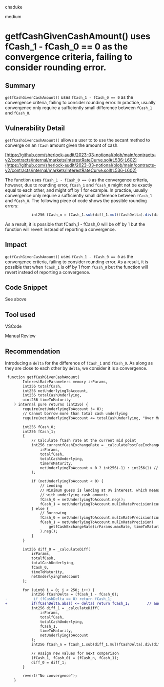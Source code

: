 chaduke

medium

# getfCashGivenCashAmount() uses fCash_1 - fCash_0 == 0 as the convergence criteria, failing to consider rounding error.

## Summary
``getfCashGivenCashAmount()`` uses ``fCash_1 - fCash_0 == 0`` as the convergence criteria, failing to consider rounding error.  In practice, usually convergence only require a sufficiently small difference between ``fCash_1`` and ``fCash_0``.  


## Vulnerability Detail
``getfCashGivenCashAmount()``  allows a user to to use the secant method to converge on an ``fCash`` amount given the amount of cash.

[https://github.com/sherlock-audit/2023-03-notional/blob/main/contracts-v2/contracts/internal/markets/InterestRateCurve.sol#L536-L602](https://github.com/sherlock-audit/2023-03-notional/blob/main/contracts-v2/contracts/internal/markets/InterestRateCurve.sol#L536-L602)

 
The function  uses ``fCash_1 - fCash_0 == 0`` as the convergence criteria, however, due to rounding error, ``fCash_1`` and ``fCash_0`` might not be exactly equal to each other, and might off by 1 for example. In practice, usually convergence only require a sufficiently small difference between ``fCash_1`` and ``fCash_0``.  The following piece of code shows the possible rounding errors:

```javascript
            int256 fCash_n = fCash_1.sub(diff_1.mul(fCashDelta).div(diff_1.sub(diff_0)));
```

As a result, it is possible that fCash_1 - fCash_0 will be off by 1 but the function will revert instead of reporting a convergence. 


## Impact
``getfCashGivenCashAmount()`` uses ``fCash_1 - fCash_0 == 0`` as the convergence criteria, failing to consider rounding error.  As a result, 
 it is possible that when ``fCash_1`` is off by 1 from ``fCash_0`` but the function will revert instead of reporting a convergence.

## Code Snippet
See above

## Tool used
VSCode

Manual Review

## Recommendation
Introducing a ``delta`` for the difference of ``fCash_1`` and ``fCash_0``. As along as they are close to each other by ``delta``, we consider it is a convergence.

```diff
 function getfCashGivenCashAmount(
        InterestRateParameters memory irParams,
        int256 totalfCash,
        int256 netUnderlyingToAccount,
        int256 totalCashUnderlying,
        uint256 timeToMaturity
    ) internal pure returns (int256) {
        require(netUnderlyingToAccount != 0);
        // Cannot borrow more than total cash underlying
        require(netUnderlyingToAccount <= totalCashUnderlying, "Over Market Limit");

        int256 fCash_0;
        int256 fCash_1;
        {
            // Calculate fCash rate at the current mid point
            int256 currentfCashExchangeRate = _calculatePostFeeExchangeRate(
                irParams,
                totalfCash,
                totalCashUnderlying,
                timeToMaturity,
                netUnderlyingToAccount > 0 ? int256(-1) : int256(1) // set this such that we get the correct fee direction
            );

            if (netUnderlyingToAccount < 0) {
                // Lending
                // Minimum guess is lending at 0% interest, which means receiving fCash 1-1
                // with underlying cash amounts
                fCash_0 = netUnderlyingToAccount.neg();
                fCash_1 = netUnderlyingToAccount.mulInRatePrecision(currentfCashExchangeRate).neg();
            } else {
                // Borrowing
                fCash_0 = netUnderlyingToAccount.mulInRatePrecision(currentfCashExchangeRate).neg();
                fCash_1 = netUnderlyingToAccount.mulInRatePrecision(
                    getfCashExchangeRate(irParams.maxRate, timeToMaturity)
                ).neg();
            }
        }

        int256 diff_0 = _calculateDiff(
            irParams,
            totalfCash,
            totalCashUnderlying,
            fCash_0,
            timeToMaturity,
            netUnderlyingToAccount
        );

        for (uint8 i = 0; i < 250; i++) {
            int256 fCashDelta = (fCash_1 - fCash_0);
-            if (fCashDelta == 0) return fCash_1;
+           if(fCashDelta.abs() <= delta) return fCash_1;        // audit: if the difference is ignorable.
            int256 diff_1 = _calculateDiff(
                irParams,
                totalfCash,
                totalCashUnderlying,
                fCash_1,
                timeToMaturity,
                netUnderlyingToAccount
            );
            int256 fCash_n = fCash_1.sub(diff_1.mul(fCashDelta).div(diff_1.sub(diff_0)));

            // Assign new values for next comparison
            (fCash_1, fCash_0) = (fCash_n, fCash_1);
            diff_0 = diff_1;
        }

        revert("No convergence");
    }
```
